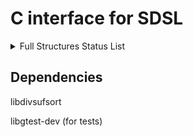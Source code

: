 # C interface for SDSL

<details>
  <summary>Full Structures Status List</summary>

### Integer vectors

* [x] IntVector

### Bit vectors

* [x] BitVector (plain bit vector)
* [ ] BitVectorIl (interleaved bit vector)
* [x] RrrVector (H<sub>0</sub> compressed bit vector)
* [ ] SdVector (sparse bit vector)
* [ ] HybVector (hybrid bit vector)

### Rank Supports

* [x] RankSupportV
* [ ] RankSupportV5
* [ ] RankSupportScan
* [ ] RankSupportIl
* [ ] RankSupportRrr
* [ ] RankSupportSd
* [ ] RankSupportHyb

### Select Supports

* [x] SelectSupportMcl
* [ ] SelectSupportScan
* [ ] SelectSupportIl
* [ ] SelectSupportRrr
* [ ] SelectSupportSd

### Wavelet Trees

* [x] WtHuff
* [ ] WtRlmn
* [ ] WtGmr
* [ ] WtAp
* [ ] WmInt
* [ ] WtBlcd
* [ ] WtHutu
* [ ] WtInt

### Compressed Suffix Arrays

* [ ] CsaBitcompressed
* [ ] CsaSada
* [ ] CsaWt

### Longest Common Prefix Arrays

* [ ] LcpBitcompressed
* [ ] LcpDac
* [ ] LcpByte
* [ ] LcpWt
* [ ] LcpVlc
* [ ] LcpSupportSada
* [ ] LcpSupportTree
* [ ] LcpSupportTree2

### Balanced Parentheses Supports

* [ ] BpSupportG
* [ ] BpSupportGg
* [ ] BpSupportSada

### Compressed Suffix Trees

* [ ] CstSada
* [ ] CstSct3

### Range Min/Max Query

* [ ] RmqSupportSparseTable
* [ ] RmqSuccintSada
* [ ] RmqSuccintSct

</details>

## Dependencies

libdivsufsort

libgtest-dev (for tests)